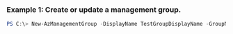 ### Example 1: Create or update a management group.
```powershell
PS C:\> New-AzManagementGroup -DisplayName TestGroupDisplayName -GroupName {GroupName}
```


